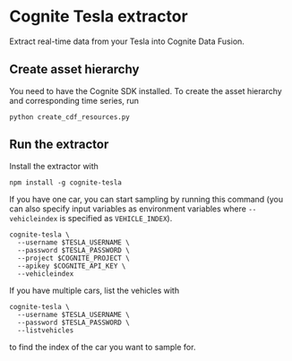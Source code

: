# Cognite Tesla extractor
Extract real-time data from your Tesla into Cognite Data Fusion.

## Create asset hierarchy
You need to have the Cognite SDK installed. To create the asset hierarchy and corresponding time series, run 

`python create_cdf_resources.py`

## Run the extractor
Install the extractor with

`npm install -g cognite-tesla`

If you have one car, you can start sampling by running this command (you can also specify input variables as environment variables where `--vehicleindex` is specified as `VEHICLE_INDEX`).

```
cognite-tesla \
  --username $TESLA_USERNAME \
  --password $TESLA_PASSWORD \
  --project $COGNITE_PROJECT \ 
  --apikey $COGNITE_API_KEY \
  --vehicleindex
```

If you have multiple cars, list the vehicles with
```
cognite-tesla \
  --username $TESLA_USERNAME \
  --password $TESLA_PASSWORD \
  --listvehicles
```

to find the index of the car you want to sample for.